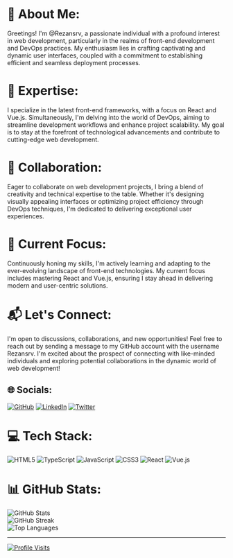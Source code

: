 # 👋 About Me:
Greetings! I'm @Rezansrv, a passionate individual with a profound interest in web development, particularly in the realms of front-end development and DevOps practices. My enthusiasm lies in crafting captivating and dynamic user interfaces, coupled with a commitment to establishing efficient and seamless deployment processes.

# 🚀 Expertise:
I specialize in the latest front-end frameworks, with a focus on React and Vue.js. Simultaneously, I'm delving into the world of DevOps, aiming to streamline development workflows and enhance project scalability. My goal is to stay at the forefront of technological advancements and contribute to cutting-edge web development.

# 💼 Collaboration:
Eager to collaborate on web development projects, I bring a blend of creativity and technical expertise to the table. Whether it's designing visually appealing interfaces or optimizing project efficiency through DevOps techniques, I'm dedicated to delivering exceptional user experiences.

# 🌱 Current Focus:
Continuously honing my skills, I'm actively learning and adapting to the ever-evolving landscape of front-end technologies. My current focus includes mastering React and Vue.js, ensuring I stay ahead in delivering modern and user-centric solutions.

# 📬 Let's Connect:
I'm open to discussions, collaborations, and new opportunities! Feel free to reach out by sending a message to my GitHub account with the username Rezansrv. I'm excited about the prospect of connecting with like-minded individuals and exploring potential collaborations in the dynamic world of web development!

## 🌐 Socials:
[![GitHub](https://img.shields.io/badge/GitHub-%23181717.svg?logo=github&logoColor=white)](https://github.com/Rezansrv) [![LinkedIn](https://img.shields.io/badge/LinkedIn-%230077B5.svg?logo=linkedin&logoColor=white)](https://www.linkedin.com/in/rezansrv/) [![Twitter](https://img.shields.io/badge/Twitter-%231DA1F2.svg?logo=Twitter&logoColor=white)](https://twitter.com/Rezansrv)

# 💻 Tech Stack:
![HTML5](https://img.shields.io/badge/html5-%23E34F26.svg?style=for-the-badge&logo=html5&logoColor=white) ![TypeScript](https://img.shields.io/badge/typescript-%23007ACC.svg?style=for-the-badge&logo=typescript&logoColor=white) ![JavaScript](https://img.shields.io/badge/javascript-%23323330.svg?style=for-the-badge&logo=javascript&logoColor=%23F7DF1E) ![CSS3](https://img.shields.io/badge/css3-%231572B6.svg?style=for-the-badge&logo=css3&logoColor=white) ![React](https://img.shields.io/badge/react-%2320232a.svg?style=for-the-badge&logo=react&logoColor=%2361DAFB) ![Vue.js](https://img.shields.io/badge/vuejs-%2335495e.svg?style=for-the-badge&logo=vuedotjs&logoColor=%234FC08D)

# 📊 GitHub Stats:
![GitHub Stats](https://github-readme-stats.vercel.app/api?username=Rezansrv&theme=radical&hide_border=false&include_all_commits=false&count_private=false)<br/>
![GitHub Streak](https://github-readme-streak-stats.herokuapp.com/?user=Rezansrv&theme=radical&hide_border=false)<br/>
![Top Languages](https://github-readme-stats.vercel.app/api/top-langs/?username=Rezansrv&theme=radical&hide_border=false&include_all_commits=false&count_private=false&layout=compact)

---

[![Profile Visits](https://visitcount.itsvg.in/api?id=Rezansrv&icon=0&color=0)](https://visitcount.itsvg.in)

<!-- Proudly created with GPRM (https://gprm.itsvg.in) -->
